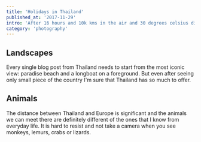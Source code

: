 ```yaml
---
title: 'Holidays in Thailand'
published_at: '2017-11-29'
intro: 'After 16 hours and 10k kms in the air and 30 degrees celsius difference in the temperature, we have landed in Thailand. During two weeks we have seen north, center and south of the country, relaxing and taking photos.'
category: 'photography'
---
```


## Landscapes

Every single blog post from Thailand needs to start from the most iconic view: paradise beach and a longboat on a foreground. But even after seeing only small piece of the country I'm sure that Thailand has so much to offer.

<photo-lazy src="https://res.cloudinary.com/lukaszrados/image/upload/v1663451396/stories/thailand/176_zqfnrk.jpg" padding-bottom="66.666"></photo-lazy>

<photo-lazy src="https://res.cloudinary.com/lukaszrados/image/upload/v1663451396/stories/thailand/177_i9ltle.jpg" padding-bottom="66.666"></photo-lazy>

<photo-lazy src="https://res.cloudinary.com/lukaszrados/image/upload/v1663451396/stories/thailand/178_jo4zuq.jpg" padding-bottom="66.666"></photo-lazy>

<photo-lazy src="https://res.cloudinary.com/lukaszrados/image/upload/v1663451396/stories/thailand/179_efxcum.jpg" padding-bottom="66.666"></photo-lazy>

<photo-lazy src="https://res.cloudinary.com/lukaszrados/image/upload/v1663451397/stories/thailand/180_g3x7wc.jpg" padding-bottom="66.666"></photo-lazy>

<photo-lazy src="https://res.cloudinary.com/lukaszrados/image/upload/v1663451396/stories/thailand/181_mmtbou.jpg" padding-bottom="66.666"></photo-lazy>

<photo-lazy src="https://res.cloudinary.com/lukaszrados/image/upload/v1663451396/stories/thailand/182_ecueqb.jpg" padding-bottom="66.666"></photo-lazy>

<photo-lazy src="https://res.cloudinary.com/lukaszrados/image/upload/v1663451397/stories/thailand/183_sva4ru.jpg" padding-bottom="66.666"></photo-lazy>

<photo-lazy src="https://res.cloudinary.com/lukaszrados/image/upload/v1663451397/stories/thailand/184_hxxoge.jpg" padding-bottom="66.666"></photo-lazy>

<photo-lazy src="https://res.cloudinary.com/lukaszrados/image/upload/v1663451397/stories/thailand/185_wununh.jpg" padding-bottom="66.666"></photo-lazy>

<photo-lazy src="https://res.cloudinary.com/lukaszrados/image/upload/v1663451397/stories/thailand/186_c0na0l.jpg" padding-bottom="66.666"></photo-lazy>

<photo-lazy src="https://res.cloudinary.com/lukaszrados/image/upload/v1663451398/stories/thailand/187_wlsave.jpg" padding-bottom="66.666"></photo-lazy>

## Animals

The distance between Thailand and Europe is significant and the animals we can meet there are definitely different of the ones that I know from everyday life. It is hard to resist and not take a camera when you see monkeys, lemurs, crabs or lizards.

<photo-lazy src="https://res.cloudinary.com/lukaszrados/image/upload/v1663451397/stories/thailand/190_peppaz.jpg" padding-bottom="66.666"></photo-lazy>

<two-columns>
  <photo-lazy src="https://res.cloudinary.com/lukaszrados/image/upload/v1663451397/stories/thailand/191_bstdtb.jpg" padding-bottom="150"></photo-lazy>

  <photo-lazy src="https://res.cloudinary.com/lukaszrados/image/upload/v1663451397/stories/thailand/192_uagh5m.jpg" padding-bottom="150"></photo-lazy>
</two-columns>

<two-columns>
  <photo-lazy src="https://res.cloudinary.com/lukaszrados/image/upload/v1663451398/stories/thailand/193_csotmp.jpg" padding-bottom="150"></photo-lazy>

  <photo-lazy src="https://res.cloudinary.com/lukaszrados/image/upload/v1663451398/stories/thailand/194_ewb9pn.jpg" padding-bottom="150"></photo-lazy>
</two-columns>

<two-columns>
  <photo-lazy src="https://res.cloudinary.com/lukaszrados/image/upload/v1663451398/stories/thailand/195_yyyf0p.jpg" padding-bottom="150"></photo-lazy>

  <photo-lazy src="https://res.cloudinary.com/lukaszrados/image/upload/v1663451398/stories/thailand/196_do6fjd.jpg" padding-bottom="150"></photo-lazy>
</two-columns>

<photo-lazy src="https://res.cloudinary.com/lukaszrados/image/upload/v1663451398/stories/thailand/197_h1vrhl.jpg" padding-bottom="66.666"></photo-lazy>

<photo-lazy src="https://res.cloudinary.com/lukaszrados/image/upload/v1663451398/stories/thailand/198_cij9m0.jpg" padding-bottom="66.666"></photo-lazy>

<photo-lazy src="https://res.cloudinary.com/lukaszrados/image/upload/v1663451398/stories/thailand/199_lcazrr.jpg" padding-bottom="66.666"></photo-lazy>

<photo-lazy src="https://res.cloudinary.com/lukaszrados/image/upload/v1663451398/stories/thailand/200_f2lnim.jpg" padding-bottom="66.666"></photo-lazy>

<photo-lazy src="https://res.cloudinary.com/lukaszrados/image/upload/v1663451399/stories/thailand/201_fkghph.jpg" padding-bottom="66.666"></photo-lazy>

<photo-lazy src="https://res.cloudinary.com/lukaszrados/image/upload/v1663451399/stories/thailand/203_ca0tx2.jpg" padding-bottom="66.666"></photo-lazy>
